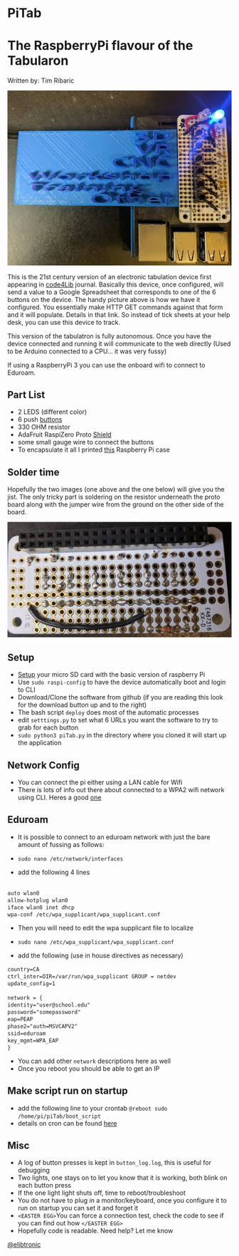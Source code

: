 
# PiTab

# The RaspberryPi flavour of the Tabularon

Written by: Tim Ribaric

![piTab 3.0](running_pi_tab.jpg)

This is the 21st century version of an electronic tabulation device first appearing in [code4Lib](http://journal.code4lib.org/articles/8200) journal. Basically this device, once configured, will send a value to a Google Spreadsheet that corresponds to one of the 6 buttons on the device. The handy picture above is how we have it configured. You essentially make HTTP GET commands against that form and it will populate. Details in that link. So instead of tick sheets at your help desk, you can use this device to track.


This version of the tabulatron is fully autonomous. Once you have the device connected and running it will communicate to the web directly (Used to be Arduino connected to a CPU... it was very fussy)

If using a RaspberryPi 3 you can use the onboard wifi to connect to Eduroam.

## Part List
- 2 LEDS (different color)
- 6 push [buttons](https://www.adafruit.com/product/367)
- 330 OHM resistor
- AdaFruit RaspiZero Proto [Shield](https://www.adafruit.com/product/3203) 
- some small gauge wire to connect the buttons
- To encapsulate it all I printed [this](https://www.thingiverse.com/thing:2292745) Raspberry Pi case

## Solder time
Hopefully the two images (one above and the one below) will give you the jist. The only tricky part is soldering on the resistor underneath the proto board along with the jumper wire from the ground on the other side of the board.

![proto under](proto_under.jpg)


## Setup
- [Setup](https://www.raspberrypi.org/documentation/installation/installing-images/) your micro SD card with the basic version of raspberry Pi
- Use `sudo raspi-config` to have the device automatically boot and login to CLI
- Download/Clone the software from github (if you are reading this look for the download button up and to the right)
- The bash script `deploy` does most of the automatic processes
- edit `setttings.py` to set what 6 URLs you want the software to try to grab for each button
- `sudo python3 piTab.py` in the directory where you cloned it will start up the application


## Network Config
- You can connect the pi either using a LAN cable for Wifi
- There is lots of info out there about connected to a WPA2 wifi network using CLI. Heres a good [one](https://learn.adafruit.com/adafruits-raspberry-pi-lesson-3-network-setup/setting-up-wifi-with-occidentalis)

## Eduroam
- It is possible to connect to an eduroam network with just the bare amount of fussing as follows:
- `sudo nano /etc/network/interfaces`

- add the following 4 lines

```

auto wlan0
allow-hotplug wlan0
iface wlan0 inet dhcp
wpa-conf /etc/wpa_supplicant/wpa_supplicant.conf

```

- Then you will need to edit the wpa supplicant file to localize
- `sudo nano /etc/wpa_supplicant/wpa_supplicant.conf`

- add the following (use in  house directives as necessary)

```
country=CA
ctrl_inter=DIR=/var/run/wpa_supplicant GROUP = netdev
update_config=1

network = {
identity="user@school.edu"
password="somepassword"
eap=PEAP
phase2="auth=MSVCAPV2"
ssid=eduroam
key_mgmt=WPA_EAP
}
```

- You can add other `network` descriptions here as well
- Once you reboot you should be able to get an IP


## Make script run on startup
- add the following line to your crontab
`@reboot sudo /home/pi/piTab/boot_script`
- details on cron can be found [here](https://en.wikipedia.org/wiki/Cron)

## Misc
- A log of button presses is kept in `button_log.log`, this is useful for debugging
- Two lights, one stays on to let you know that it is working, both blink on each button press
- If the one light light shuts off, time to reboot/troubleshoot
- You do not have to plug in a monitor/keyboard, once you configure it to run on startup you can <ronco>set it and forget it</ronco>
- `<EASTER EGG>`You can force a connection test, check the code to see if you can find out how `</EASTER EGG>`
- Hopefully code is readable. Need help? Let me know

[@elibtronic](http://www.twitter.com/elibtronic)
